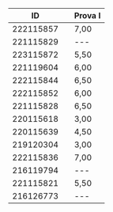 | **ID**    	|   	| **Prova I** 	|
|-----------	|---	|-------------	|
| 222115857 	|   	| 7,00        	|
| 221115829 	|   	| ---         	|
| 223115872 	|   	| 5,50        	|
| 221119604 	|   	| 6,00        	|
| 222115844 	|   	| 6,50        	|
| 222115852 	|   	| 6,00        	|
| 221115828 	|   	| 6,50        	|
| 220115618 	|   	| 3,00        	|
| 220115639 	|   	| 4,50        	|
| 219120304 	|   	| 3,00        	|
| 222115836 	|   	| 7,00        	|
| 216119794 	|   	| ---         	|
| 221115821 	|   	| 5,50        	|
| 216126773 	|   	| ---         	|
